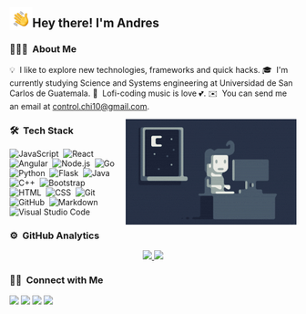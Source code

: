 
<img alt="NC" src="./assets/Hand%20Wave.gif" width='40' align="left"/><h2>Hey there! I'm Andres</h2>

### 👨🏻‍💻 &nbsp;About Me

💡 &nbsp;I like to explore new technologies, frameworks and quick hacks.
🎓 &nbsp;I'm currently studying Science and Systems engineering at Universidad de San Carlos de Guatemala.
🎵 &nbsp;Lofi-coding music is love 💕.
✉️ &nbsp;You can send me an email at control.chi10@gmail.com.

<img alt="Night Coding" src="./assets/Night-Coding.gif" align="right"/>



### 🛠 &nbsp;Tech Stack

![JavaScript](https://img.shields.io/badge/-JavaScript-05122A?style=flat&logo=javascript)&nbsp;
![React](https://img.shields.io/badge/-React-05122A?style=flat&logo=react)&nbsp;
![Angular](https://img.shields.io/badge/-Angular-05122A?style=flat&logo=angular)&nbsp;
![Node.js](https://img.shields.io/badge/-Node.js-05122A?style=flat&logo=node.js)&nbsp;
![Go](https://img.shields.io/badge/-Go-05122A?style=flat&logo=go)&nbsp;
![Python](https://img.shields.io/badge/-Python-05122A?style=flat&logo=python)&nbsp;
![Flask](https://img.shields.io/badge/-Flask-05122A?style=flat&logo=flask)&nbsp;
![Java](https://img.shields.io/badge/-Java-05122A?style=flat&logo=Java)&nbsp;
![C++](https://img.shields.io/badge/-C++-05122A?style=flat&logo=C%2B%2B&logoColor=00599C)&nbsp;
![Bootstrap](https://img.shields.io/badge/-Bootstrap-05122A?style=flat&logo=bootstrap&logoColor=563D7C)\
![HTML](https://img.shields.io/badge/-HTML-05122A?style=flat&logo=HTML5)&nbsp;
![CSS](https://img.shields.io/badge/-CSS-05122A?style=flat&logo=CSS3&logoColor=1572B6)&nbsp;
![Git](https://img.shields.io/badge/-Git-05122A?style=flat&logo=git)&nbsp;
![GitHub](https://img.shields.io/badge/-GitHub-05122A?style=flat&logo=github)&nbsp;
![Markdown](https://img.shields.io/badge/-Markdown-05122A?style=flat&logo=markdown)\
![Visual Studio Code](https://img.shields.io/badge/-Visual%20Studio%20Code-05122A?style=flat&logo=visual-studio-code&logoColor=007ACC)&nbsp;



### ⚙️ &nbsp;GitHub Analytics

<p align="center">
<a href="https://github.com/AndresRodas">
  <img height="180em" src="https://github-readme-stats.vercel.app/api?username=AndresRodas&count_private=true&show_icons=true&hide=contribs,stars&theme=synthwave"/>
  <img height="180em" src="https://github-readme-stats-eight-theta.vercel.app/api/top-langs/?username=AndresRodas&layout=compact&langs_count=8&theme=synthwave"/>
</a>
</p>

### 🤝🏻 &nbsp;Connect with Me

<p align="center">

<a href="https://www.linkedin.com/in/andres-rodas-developer"><img src="https://img.shields.io/badge/-Andres%20Rodas-0077B5?style=flat&logo=Linkedin&logoColor=white"/></a>
<a href="mailto:control.chi10@gmail.com"><img src="https://img.shields.io/badge/-control.chi10@gmail.com-D14836?style=flat&logo=Gmail&logoColor=white"/></a>
<a href="mailto:201504220usac@gmail.com"><img src="https://img.shields.io/badge/-201504220usac@gmail.com-D14836?style=flat&logo=Gmail&logoColor=white"/></a>
<a href="https://www.instagram.com/alu_xd6"><img src="https://img.shields.io/badge/-@alu__xd6-E4405F?style=flat&logo=Instagram&logoColor=white"/></a>
